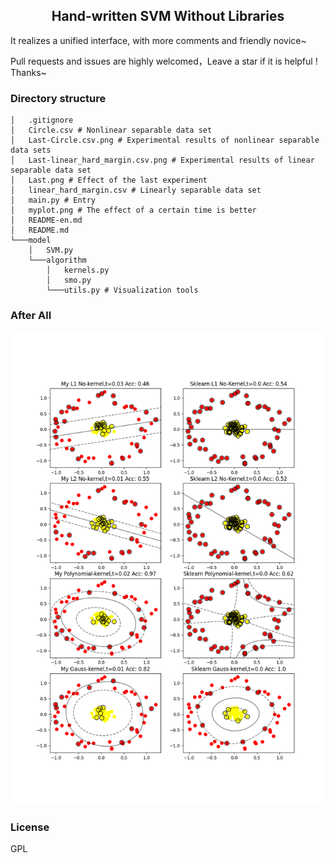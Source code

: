 <h2 align="center">Hand-written SVM Without Libraries</h1>

It realizes a unified interface, with more comments and friendly novice~

Pull requests and issues are highly welcomed，Leave a star if it is helpful ! Thanks~

### Directory structure

```tree
│   .gitignore
│   Circle.csv # Nonlinear separable data set
│   Last-Circle.csv.png # Experimental results of nonlinear separable data sets
│   Last-linear_hard_margin.csv.png # Experimental results of linear separable data set
│   Last.png # Effect of the last experiment
│   linear_hard_margin.csv # Linearly separable data set
│   main.py # Entry
│   myplot.png # The effect of a certain time is better
│   README-en.md
│   README.md
└───model
    │   SVM.py
    └───algorithm
        │   kernels.py
        │   smo.py
        └───utils.py # Visualization tools
```

### After All

![](myplot.png)

### License

GPL